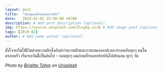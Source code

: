 ```yaml
---
layout: post
title:  "ขอบคุณเดือนแห่งความรัก"
date:   2019-02-01 15:56:08 +0700
description: # Add post description (optional)
img: https://source.unsplash.com/5lvgkp_xix8 # Add image post (optional)
tags: [2019-02]
author: # Add name author (optional)
---
```

ตั้งใจจะเริ่มใช้ชีวิตด้วยความลึกซึ้งกับคำว่าความรักและการแสดงออกด้วยการกอดกับทุกๆ คนในครอบครัว เริ่มจากวันนี้เป็นต้นไป - กอดทุกๆ คนก่อนที่จะแยกย้ายกันไปเข้านอน ทุกๆ วัน

*Photo by [Brigitte Tohm](https://unsplash.com/@brigittetohm) on [Unsplash](https://unsplash.com/)*
